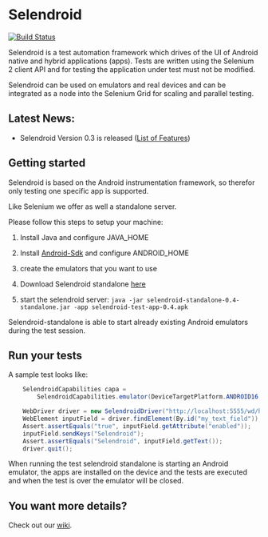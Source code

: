 Selendroid
==========

[![Build Status](https://api.travis-ci.org/DominikDary/selendroid.png)](https://travis-ci.org/DominikDary/selendroid)

Selendroid is a test automation framework which drives of the UI of Android native and hybrid applications (apps). Tests are written using the Selenium 2 client API and for testing the application under test must not be modified. 

Selendroid can be used on emulators and real devices and can be integrated as a node into the Selenium Grid for scaling and parallel testing. 


Latest News:
------------

* Selendroid Version 0.3 is released ([List of Features](https://github.com/DominikDary/selendroid/blob/master/changelog.md))

Getting started
---------------

Selendroid is based on the Android instrumentation framework, so therefor only testing one specific app is supported.

Like Selenium we offer as well a standalone server.

Please follow this steps to setup your machine:

1) Install Java and configure JAVA_HOME

2) Install [Android-Sdk](http://developer.android.com/sdk/index.html) and configure ANDROID_HOME

3) create the emulators that you want to use

4) Download Selendroid standalone [here](here)

5) start the selendroid server:
   ```java -jar selendroid-standalone-0.4-standalone.jar -app selendroid-test-app-0.4.apk```
   
Selendroid-standalone is able to start already existing Android emulators during the test session. 
		
Run your tests
--------------

A sample test looks like:

```java
    SelendroidCapabilities capa =
        SelendroidCapabilities.emulator(DeviceTargetPlatform.ANDROID16, "org.openqa.selendroid.testapp:0.4");

    WebDriver driver = new SelendroidDriver("http://localhost:5555/wd/hub", capa);
    WebElement inputField = driver.findElement(By.id("my_text_field"));
    Assert.assertEquals("true", inputField.getAttribute("enabled"));
    inputField.sendKeys("Selendroid");
    Assert.assertEquals("Selendroid", inputField.getText());
    driver.quit();
```
When running the test selendroid standalone is starting an Android emulator, the apps are installed on the device and the tests are executed and when the test is over the emulator will be closed.

You want more details?
----------------------

Check out our [wiki](https://github.com/DominikDary/selendroid/wiki/).

